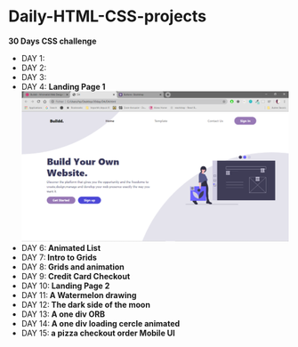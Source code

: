 # Daily-HTML-CSS-projects
 <strong> 30 Days CSS challenge </strong>
 <ul>
 <li>DAY 1: </li>
 <li>DAY 2: </li>
 <li>DAY 3: </li>
 <li>DAY 4: <strong> Landing Page 1</strong> 
 <img src="D4/D4.png" /></li>
 <li>DAY 6:<strong> Animated List</strong> </li>
 <li>DAY 7:<strong> Intro to Grids</strong> </li>
 <li>DAY 8:<strong> Grids and animation</strong> </li>
 <li>DAY 9:<strong> Credit Card Checkout</strong> </li>
 <li>DAY 10:<strong> Landing Page 2</strong> </li>
 <li>DAY 11:<strong> A Watermelon drawing</strong> </li>
 <li>DAY 12:<strong> The dark side of the moon</strong> </li>
 <li>DAY 13:<strong> A one div ORB</strong> </li>
 <li>DAY 14:<strong> A one div loading cercle animated</strong> </li>
 <li>DAY 15:<strong> a pizza checkout order Mobile UI</strong> </li>
</ul>
